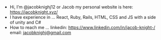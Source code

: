 -  Hi, I’m @jacobknighj12 or Jacob my personal website is here: https://jacobknight.xyz/
-  I have experience in ... React, Ruby, Rails, HTML, CSS and JS with a side of unity and C#
-  How to reach me ...
linkedin: https://www.linkedin.com/in/jacob-knight-/
email: jacobknighj@gmail.com
